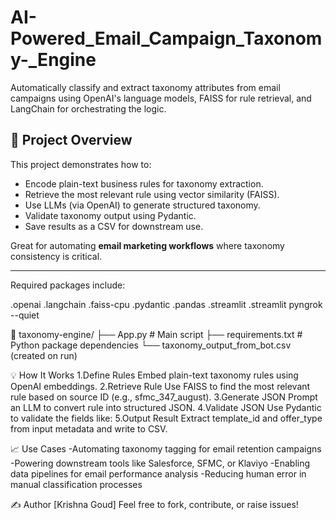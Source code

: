 # AI-Powered_Email_Campaign_Taxonomy-_Engine

Automatically classify and extract taxonomy attributes from email campaigns using OpenAI's language models, FAISS for rule retrieval, and LangChain for orchestrating the logic.
## 🚀 Project Overview

This project demonstrates how to:
- Encode plain-text business rules for taxonomy extraction.
- Retrieve the most relevant rule using vector similarity (FAISS).
- Use LLMs (via OpenAI) to generate structured taxonomy.
- Validate taxonomy output using Pydantic.
- Save results as a CSV for downstream use.

Great for automating **email marketing workflows** where taxonomy consistency is critical.

---
Required packages include:

.openai
.langchain
.faiss-cpu
.pydantic
.pandas
.streamlit
.streamlit pyngrok --quiet


📁 taxonomy-engine/
├── App.py               # Main script
├── requirements.txt      # Python package dependencies
└── taxonomy_output_from_bot.csv (created on run)

💡 How It Works
1.Define Rules
Embed plain-text taxonomy rules using OpenAI embeddings.
2.Retrieve Rule
Use FAISS to find the most relevant rule based on source ID (e.g., sfmc_347_august).
3.Generate JSON
Prompt an LLM to convert rule into structured JSON.
4.Validate JSON
Use Pydantic to validate the fields like:
5.Output Result
Extract template_id and offer_type from input metadata and write to CSV.

📈 Use Cases
-Automating taxonomy tagging for email retention campaigns
-Powering downstream tools like Salesforce, SFMC, or Klaviyo
-Enabling data pipelines for email performance analysis
-Reducing human error in manual classification processes

✍️ Author
 [Krishna Goud]
Feel free to fork, contribute, or raise issues!

